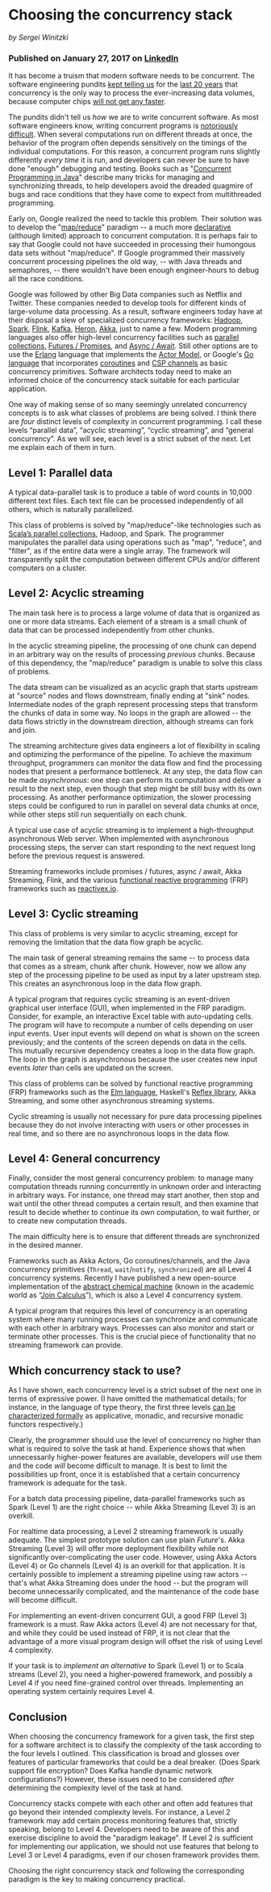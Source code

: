 <link href="{{ site.github.url }}/tables.css" rel="stylesheet" />

# Choosing the concurrency stack

_by Sergei Winitzki_

### Published on January 27, 2017 on [LinkedIn](https://www.linkedin.com/pulse/choosing-concurrency-stack-sergei-winitzki)

It has become a truism that modern software needs to be concurrent. The software engineering pundits [kept telling us](http://www.technologyreview.com/s/601441/moores-law-is-dead-now-what/) for the [last 20 years](http://www.technologyreview.com/s/400710/the-end-of-moores-law/) that concurrency is the only way to process the ever-increasing data volumes, because computer chips [will not get any faster](http://www.marctomarket.com/2014/01/great-graphic-is-this-end-of-moores-law.html).

The pundits didn't tell us _how_ we are to write concurrent software. As most software engineers know, writing concurrent programs is [notoriously difficult](http://blog.smartbear.com/programming/why-johnny-cant-write-multithreaded-programs/). When several computations run on different threads at once, the behavior of the program often depends sensitively on the timings of the individual computations. For this reason, a concurrent program runs slightly differently _every time_ it is run, and developers can never be sure to have done "enough" debugging and testing. Books such as "[Concurrent Programming in Java](http://www.amazon.com/Concurrent-Programming-Java%C2%99-Principles-Pattern/dp/0201310090)" describe many tricks for managing and synchronizing threads, to help developers avoid the dreaded quagmire of bugs and race conditions that they have come to expect from multithreaded programming.

Early on, Google realized the need to tackle this problem. Their solution was to develop the "[map/reduce](http://research.google.com/archive/mapreduce.html)" paradigm -- a much more [declarative](http://en.wikipedia.org/wiki/Declarative_programming) (although limited) approach to concurrent computation. It is perhaps fair to say that Google could not have succeeded in processing their humongous data sets without "map/reduce". If Google programmed their massively concurrent processing pipelines the old way, -- with Java threads and semaphores, -- there wouldn't have been enough engineer-hours to debug all the race conditions.

Google was followed by other Big Data companies such as Netflix and Twitter. These companies needed to develop tools for different kinds of large-volume data processing. As a result, software engineers today have at their disposal a slew of specialized concurrency frameworks: [Hadoop](http://hadoop.apache.org/), [Spark](http://spark.apache.org/), [Flink](http://flink.apache.org/), [Kafka](http://kafka.apache.org/), [Heron](http://twitter.github.io/heron/), [Akka](http://www.lightbend.com/platform/development/akka), just to name a few. Modern programming languages also offer high-level concurrency facilities such as [parallel collections](http://docs.scala-lang.org/overviews/parallel-collections/overview.html), [Futures / Promises](http://en.wikipedia.org/wiki/Futures_and_promises), and [Async / Await](http://msdn.microsoft.com/en-us/library/mt674882.aspx). Still other options are to use the [Erlang](http://www.erlang.org/) language that implements the [Actor Model](http://en.wikipedia.org/wiki/Actor_model), or Google's [Go language](http://golang.org/) that incorporates [coroutines](http://en.wikipedia.org/wiki/Coroutine) and [CSP channels](http://en.wikipedia.org/wiki/Communicating_sequential_processes) as basic concurrency primitives. Software architects today need to make an informed choice of the concurrency stack suitable for each particular application.

One way of making sense of so many seemingly unrelated concurrency concepts is to ask what classes of problems are being solved. I think there are _four_ distinct levels of complexity in concurrent programming. I call these levels “parallel data”, “acyclic streaming”, “cyclic streaming”, and “general concurrency”. As we will see, each level is a strict subset of the next. Let me explain each of them in turn.

## Level 1: Parallel data

A typical data-parallel task is to produce a table of word counts in 10,000 different text files. Each text file can be processed independently of all others, which is naturally parallelized.

This class of problems is solved by "map/reduce"-like technologies such as [Scala’s parallel collections](http://docs.scala-lang.org/overviews/parallel-collections/overview.html), Hadoop, and Spark. The programmer manipulates the parallel data using operations such as "map", "reduce", and "filter", as if the entire data were a single array. The framework will transparently split the computation between different CPUs and/or different computers on a cluster.

## Level 2: Acyclic streaming

The main task here is to process a large volume of data that is organized as one or more data streams. Each element of a stream is a small chunk of data that can be processed independently from other chunks.

In the acyclic streaming pipeline, the processing of one chunk can depend in an arbitrary way on the results of processing _previous_ chunks. Because of this dependency, the "map/reduce" paradigm is unable to solve this class of problems.

The data stream can be visualized as an acyclic graph that starts upstream at "source" nodes and flows downstream, finally ending at "sink" nodes. Intermediate nodes of the graph represent processing steps that transform the chunks of data in some way. No loops in the graph are allowed -- the data flows strictly in the downstream direction, although streams can fork and join.

The streaming architecture gives data engineers a lot of flexibility in scaling and optimizing the performance of the pipeline. To achieve the maximum throughput, programmers can monitor the data flow and find the processing nodes that present a performance bottleneck. At any step, the data flow can be made _asynchronous_: one step can perform its computation and deliver a result to the next step, even though that step might be still busy with its own processing. As another performance optimization, the slower processing steps could be configured to run in parallel on several data chunks at once, while other steps still run sequentially on each chunk.

A typical use case of acyclic streaming is to implement a high-throughput asynchronous Web server. When implemented with asynchronous processing steps, the server can start responding to the next request long before the previous request is answered.

Streaming frameworks include promises / futures, async / await, Akka Streaming, Flink, and the various [functional reactive programming](http://en.wikipedia.org/wiki/Functional_reactive_programming) (FRP) frameworks such as [reactivex.io](http://reactivex.io/).

## Level 3: Cyclic streaming

This class of problems is very similar to acyclic streaming, except for removing the limitation that the data flow graph be acyclic.

The main task of general streaming remains the same -- to process data that comes as a stream, chunk after chunk. However, now we allow any step of the processing pipeline to be used as input by a later upstream step. This creates an asynchronous loop in the data flow graph.

A typical program that requires cyclic streaming is an event-driven graphical user interface (GUI), when implemented in the FRP paradigm. Consider, for example, an interactive Excel table with auto-updating cells. The program will have to recompute a number of cells depending on user input events. User input events will depend on what is shown on the screen previously; and the contents of the screen depends on data in the cells. This mutually recursive dependency creates a loop in the data flow graph. The loop in the graph is asynchronous because the user creates new input events _later_ than cells are updated on the screen.

This class of problems can be solved by functional reactive programming (FRP) frameworks such as the [Elm language](http://elm-lang.org/), Haskell's [Reflex library](http://github.com/reflex-frp/reflex), Akka Streaming, and some other asynchronous streaming systems.

Cyclic streaming is usually not necessary for pure data processing pipelines because they do not involve interacting with users or other processes in real time, and so there are no asynchronous loops in the data flow.

## Level 4: General concurrency

Finally, consider the most general concurrency problem: to manage many computation threads running concurrently in unknown order and interacting in arbitrary ways. For instance, one thread may start another, then stop and wait until the other thread computes a certain result, and then examine that result to decide whether to continue its own computation, to wait further, or to create new computation threads.

The main difficulty here is to ensure that different threads are synchronized in the desired manner.

Frameworks such as Akka Actors, Go coroutines/channels, and the Java concurrency primitives (`Thread`, `wait`/`notify`, `synchronized`) are all Level 4 concurrency systems. Recently I have published a new open-source implementation of the [abstract chemical machine](http://chymyst.github.io/joinrun-scala/) (known in the academic world as “[Join Calculus](http://wiki.c2.com/?JoinCalculus)”), which is also a Level 4 concurrency system.

A typical program that requires this level of concurrency is an operating system where many running processes can synchronize and communicate with each other in arbitrary ways. Processes can also monitor and start or terminate other processes. This is the crucial piece of functionality that no streaming framework can provide.

## Which concurrency stack to use?

As I have shown, each concurrency level is a strict subset of the next one in terms of expressive power.
(I have omitted the mathematical details; for instance, in the language of type theory, the first three levels [can be characterized formally](http://chymyst.github.io/joinrun-scala/concurrency.html) as applicative, monadic, and recursive monadic functors respectively.)

Clearly, the programmer should use the level of concurrency no higher than what is required to solve the task at hand. Experience shows that when unnecessarily higher-power features are available, developers _will_ use them and the code _will_ become difficult to manage. It is best to limit the possibilities up front, once it is established that a certain concurrency framework is adequate for the task.

For a batch data processing pipeline, data-parallel frameworks such as Spark (Level 1) are the right choice -- while Akka Streaming (Level 3) is an overkill.

For realtime data processing, a Level 2 streaming framework is usually adequate. The simplest prototype solution can use plain _Future_'s. Akka Streaming (Level 3) will offer more deployment flexibility while not significantly over-complicating the user code. However, using Akka Actors (Level 4) or Go channels (Level 4) is an overkill for that application. It is certainly possible to implement a streaming pipeline using raw actors -- that's what Akka Streaming does under the hood -- but the program will become unnecessarily complicated, and the maintenance of the code base will become difficult.

For implementing an event-driven concurrent GUI, a good FRP (Level 3) framework is a must. Raw Akka actors (Level 4) are not necessary for that, and while they could be used instead of FRP, it is not clear that the advantage of a more visual program design will offset the risk of using Level 4 complexity.

If your task is to _implement an alternative_ to Spark (Level 1) or to Scala streams (Level 2), you need a higher-powered framework, and possibly a Level 4 if you need fine-grained control over threads. Implementing an operating system certainly requires Level 4.

## Conclusion

When choosing the concurrency framework for a given task, the first step for a software architect is to classify the complexity of the task according to the four levels I outlined. This classification is broad and glosses over features of particular frameworks that could be a deal breaker. (Does Spark support file encryption? Does Kafka handle dynamic network configurations?) However, these issues need to be considered _after_ determining the complexity level of the task at hand.

Concurrency stacks compete with each other and often add features that go beyond their intended complexity levels. For instance, a Level 2 framework may add certain process monitoring features that, strictly speaking, belong to Level 4. Developers need to be aware of this and exercise discipline to avoid the "paradigm leakage". If Level 2 is sufficient for implementing our application, we should not use features that belong to Level 3 or Level 4 paradigms, even if our chosen framework provides them.

Choosing the right concurrency stack _and_ following the corresponding paradigm is the key to making concurrency practical.
